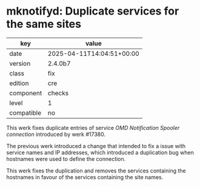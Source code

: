 [//]: # (werk v2)
# mknotifyd: Duplicate services for the same sites

key        | value
---------- | ---
date       | 2025-04-11T14:04:51+00:00
version    | 2.4.0b7
class      | fix
edition    | cre
component  | checks
level      | 1
compatible | no

This werk fixes duplicate entries of service *OMD Notification Spooler connection* introduced by werk #17380.

The previous werk introduced a change that intended to fix a issue with service names and IP addresses,
which introduced a duplication bug when hostnames were used to define the connection.

This werk fixes the duplication and removes the services containing the hostnames in favour of
the services containing the site names.
